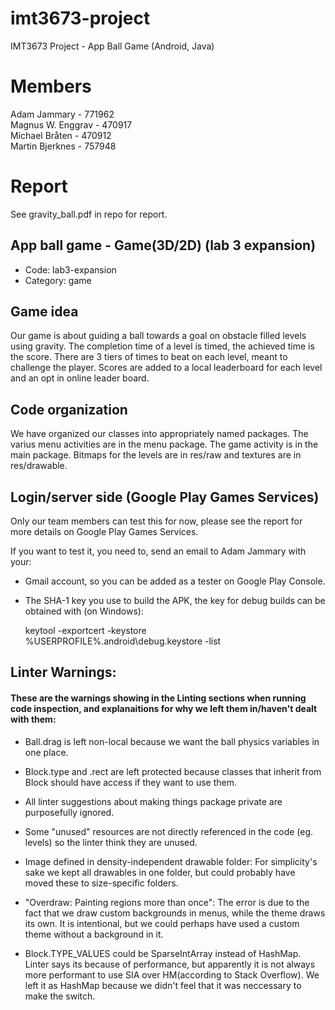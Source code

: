 # imt3673-project
IMT3673 Project - App Ball Game (Android, Java)

# Members
Adam Jammary - 771962  
Magnus W. Enggrav - 470917  
Michael Bråten - 470912  
Martin Bjerknes - 757948  

# Report
See gravity_ball.pdf in repo for report.

## App ball game - Game(3D/2D) (lab 3 expansion)
* Code: lab3-expansion
* Category: game

## Game idea
Our game is about guiding a ball towards a goal on obstacle filled levels using gravity.
The completion time of a level is timed, the achieved time is the score.
There are 3 tiers of times to beat on each level, meant to challenge the player.
Scores are added to a local leaderboard for each level and an opt in online leader board.

## Code organization 
We have organized our classes into appropriately named packages.
The varius menu activities are in the menu package. The game activity is in the main package.
Bitmaps for the levels are in res/raw and textures are in res/drawable. 

## Login/server side (Google Play Games Services)

Only our team members can test this for now, please see the report for more details on Google Play Games Services.

If you want to test it, you need to, send an email to Adam Jammary with your:

* Gmail account, so you can be added as a tester on Google Play Console.
* The SHA-1 key you use to build the APK, the key for debug builds can be obtained with (on Windows):


    keytool -exportcert -keystore %USERPROFILE%\.android\debug.keystore -list

## Linter Warnings:

#### These are the warnings showing in the Linting sections when running code inspection, and explanaitions for why we left them in/haven't dealt with them:

* Ball.drag is left non-local because we want the ball physics variables in one place.

* Block.type and .rect are left protected because classes that inherit from Block should have access if they want to use them.

* All linter suggestions about making things package private are purposefully ignored.

* Some "unused" resources are not directly referenced in the code (eg. levels) so the linter think they are unused.

* Image defined in density-independent drawable folder: For simplicity's sake we kept all drawables in one folder, but could probably have moved these to size-specific folders.

* "Overdraw: Painting regions more than once": The error is due to the fact that we draw custom backgrounds in menus, while the theme draws its own. It is intentional, but we could perhaps have used a custom theme without a background in it. 

* Block.TYPE_VALUES could be SparseIntArray instead of HashMap. Linter says its because of performance, but apparently it is not always more performant to use SIA over HM(according to Stack Overflow). We left it as HashMap because we didn't feel that it was neccessary to make the switch.
